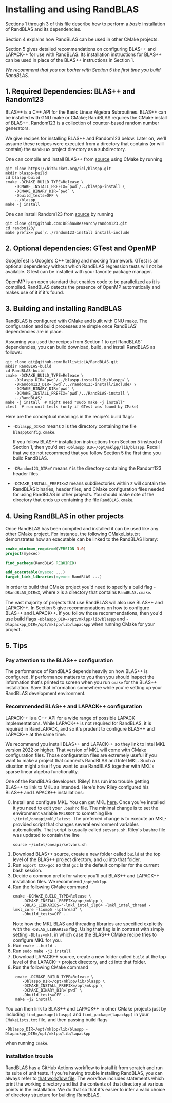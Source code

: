 
# Installing and using RandBLAS

Sections 1 through 3 of this file describe how to perform a *basic* installation
of RandBLAS and its dependencies.

Section 4 explains how RandBLAS can be used in other CMake projects.

Section 5 gives detailed recommendations on configuring BLAS++ and LAPACK++
for use with RandBLAS.
Its installation instructions for BLAS++ can be used in place
of the BLAS++ instructions in Section 1.

*We recommend that you not bother with Section 5 the first time you build RandBLAS.*


## 1. Required Dependencies: BLAS++ and Random123

BLAS++ is a C++ API for the Basic Linear Algebra Subroutines.
BLAS++ can be installed with GNU make or CMake;
RandBLAS requires the CMake install of BLAS++. 
Random123 is a collection of counter-based random number generators.

We give recipes for installing BLAS++ and Random123 below.
Later on, we'll assume these recipes were executed from a directory
that contains (or will contain) the ``RandBLAS`` project directory as a subdirectory.

One can compile and install BLAS++ from
[source](https://bitbucket.org/icl/blaspp/src/master/) using CMake by running
```shell
git clone https://bitbucket.org/icl/blaspp.git
mkdir blaspp-build
cd blaspp-build
cmake -DCMAKE_BUILD_TYPE=Release \
    -DCMAKE_INSTALL_PREFIX=`pwd`/../blaspp-install \
    -DCMAKE_BINARY_DIR=`pwd` \ 
    -Dbuild_tests=OFF \
    ../blaspp
make -j install
```

One can install Random123 from
[source](https://github.com/DEShawResearch/random123) by running
```shell
git clone git@github.com:DEShawResearch/random123.git
cd random123/
make prefix=`pwd`/../random123-install install-include
```

## 2. Optional dependencies: GTest and OpenMP

GoogleTest is Google’s C++ testing and mocking framework.  GTest is an optional
dependency without which RandBLAS regression tests will not be available. GTest
can be installed with your favorite package manager.

OpemMP is an open standard that enables code to be parallelized as it is
compiled. RandBLAS detects the presence of OpenMP automatically and makes use of
it if it's found.

## 3. Building and installing RandBLAS

RandBLAS is configured with CMake and built with GNU make.
The configuration and build processes are simple once RandBLAS' dependencies are in place. 

Assuming you used the recipes from Section 1 to get RandBLAS' dependencies,
you can build download, build, and install RandBLAS as follows:

```shell
git clone git@github.com:BallisticLA/RandBLAS.git
mkdir RandBLAS-build
cd RandBLAS-build
cmake -DCMAKE_BUILD_TYPE=Release \
    -Dblaspp_DIR=`pwd`/../blaspp-install/lib/blaspp/ \
    -DRandom123_DIR=`pwd`/../random123-install/include/ \
    -DCMAKE_BINARY_DIR=`pwd` \
    -DCMAKE_INSTALL_PREFIX=`pwd`/../RandBLAS-install \
    ../RandBLAS/
make -j install  # might need "sudo make -j install"
ctest  # run unit tests (only if GTest was found by CMake)
```

Here are the conceptual meanings in the recipe's build flags:

* `-Dblaspp_DIR=X` means `X` is the directory containing the file `blasppConfig.cmake`.
   
    If you follow BLAS++ installation instructions from Section 5 instead of
    Section 1, then you'd set ``-Dblaspp_DIR=/opt/mklpp/lib/blaspp``.
    Recall that we do not recommend that you follow Section 5 the first time you
    build RandBLAS.

* `-DRandom123_DIR=Y` means `Y` is the directory containing the Random123
  header files.

* `-DCMAKE_INSTALL_PREFIX=Z` means subdirectories within `Z` will contain
   the RandBLAS binaries, header files, and CMake configuration files needed
   for using RandBLAS in other projects. You should make note of the directory
   that ends up containing the file ``RandBLAS.cmake``.


## 4. Using RandBLAS in other projects

Once RandBLAS has been compiled and installed it can be used like any other CMake project.
For instance, the following CMakeLists.txt demonstrates how an executable can
be linked to the RandBLAS library:

```cmake
cmake_minimum_required(VERSION 3.0)
project(myexec)

find_package(RandBLAS REQUIRED)

add_executable(myexec ...)
target_link_libraries(myexec RandBLAS ...)
```
In order to build that CMake project you'd need to specify a build flag ``-DRandBLAS_DIR=X``, where ``X`` is a directory that contains ``RandBLAS.cmake``.

The vast majority of projects that use RandBLAS will also use BLAS++ and LAPACK++.
In Section 5 give recommendations on how to configure BLAS++ and LAPACK++.
If you follow those recommendations, then you'd use build flags
``-Dblaspp_DIR=/opt/mklpp/lib/blaspp`` and ``-Dlapackpp_DIR=/opt/mklpp/lib/lapackpp``
when running CMake for your project.

## 5. Tips

### Pay attention to the BLAS++ configuration

The performance of RandBLAS depends heavily on how BLAS++ is configured.
If performance matters to you then you should inspect the
information that's printed to screen when you run ``cmake`` for the BLAS++ installation.
Save that information somewhere while you're setting up your RandBLAS
development environment.

### Recommended BLAS++ and LAPACK++ configuration

LAPACK++ is a C++ API for a wide range of possible LAPACK implementations.
While LAPACK++ is not required for RandBLAS, it is required in 
RandLAPACK, and so it's prudent to configure BLAS++ and LAPACK++ at the same time.

We recommend you install BLAS++ and LAPACK++ so they link to Intel MKL
version 2022 or higher.
That version of MKL will come with CMake configuration files.
Those configuration files are extremely useful if
you want to make a project that connects RandBLAS and Intel MKL.
Such a situation might arise if you want to use RandBLAS together with
MKL's sparse linear algebra functionality.

One of the RandBLAS developers (Riley) has run into trouble
getting BLAS++ to link to MKL as intended.
Here's how Riley configured his BLAS++ and LAPACK++ installations:

0. Install and configure MKL. You can get MKL [here](https://www.intel.com/content/www/us/en/developer/tools/oneapi/base-toolkit-download.html?operatingsystem=linux&distributions=webdownload&options=online).
   Once you've installed it you need to edit your `.bashrc` file.
   The minimal change is to set the environment variable `MKLROOT`  to something like
   `~/intel/oneapi/mkl/latest`. The preferred change is to execute an MKL-provided script
   that changes several environment variables automatically. That script is usually called
   `setvars.sh`. Riley's bashrc file was updated to contain the line
   ```
   source ~/intel/oneapi/setvars.sh
   ```
1. Download BLAS++ source, create a new folder called ``build``
   at the top level of the BLAS++ project directory, and ``cd`` into that
   folder.
2. Run ``export CXX=gcc`` so that ``gcc`` is the default compiler for
   the current bash session.
3. Decide a common prefix for where you'll put BLAS++ and LAPACK++
   installation files. We recommend ``/opt/mklpp``.
4. Run the following CMake command 
    ```
    cmake -DCMAKE_BUILD_TYPE=Release \
        -DCMAKE_INSTALL_PREFIX=/opt/mklpp \
        -DBLAS_LIBRARIES='-lmkl_intel_ilp64 -lmkl_intel_thread -lmkl_core -liomp5 -lpthread' \
        -Dbuild_tests=OFF ..
    ```
    Note how the MKL BLAS and threading libraries are specified explicitly with the ``-DBLAS_LIBRARIES`` flag.
    Using that flag is in contrast with simply setting ``-Dblas=mkl``,
    in which case the BLAS++ CMake recipe tries to configure MKL for you.
5. Run ``cmake --build .``
6. Run ``sudo make -j2 install``
7. Download LAPACK++ source, create a new folder called ``build`` at the top level
   of the LAPACK++ project directory, and ``cd`` into that folder.
8. Run the following CMake command
   ```
    cmake -DCMAKE_BUILD_TYPE=Release \
       -Dblaspp_DIR=/opt/mklpp/lib/blaspp \
       -DCMAKE_INSTALL_PREFIX=/opt/mklpp \
       -DCMAKE_BINARY_DIR=`pwd` \
       -Dbuild_tests=OFF ..
    make -j2 install
    ```

You can then link to BLAS++ and LAPACK++ in other CMake projects
just by including ``find_package(blaspp)`` and ``find_package(lapackpp)``
in your ``CMakeLists.txt`` file, and then passing build flags
```
-Dblaspp_DIR=/opt/mklpp/lib/blaspp -Dlapackpp_DIR=/opt/mklpp/lib/lapackpp
```
when running ``cmake``.

### Installation trouble

RandBLAS has a GitHub Actions workflow to install it from scratch and run its suite of unit tests.
If you're having trouble installing RandBLAS, you can always refer to [that workflow file](https://github.com/BallisticLA/RandBLAS/tree/main/.github/workflows).
The workflow includes statements which print the working directory
and list the contents of that directory at various points in the installation.
We do that so that it's easier to infer a valid choice of directory structure for building RandBLAS.
